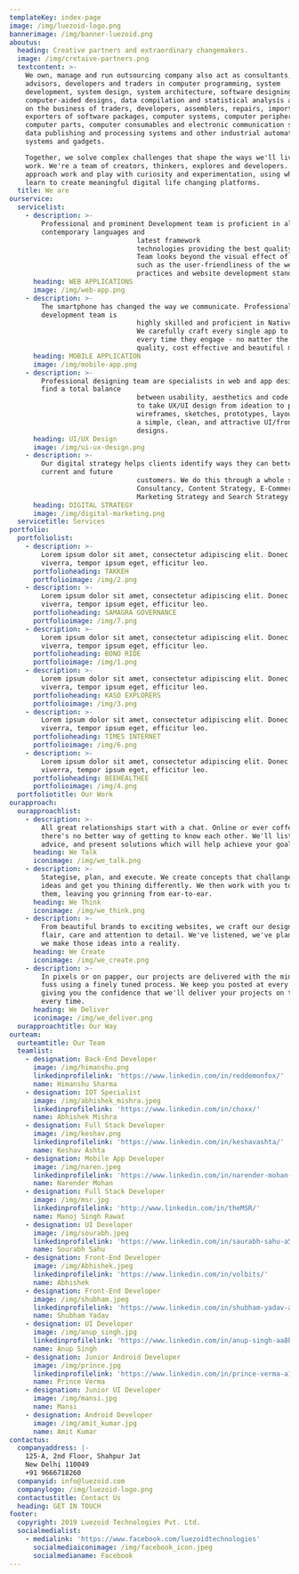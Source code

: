 ```yaml
---
templateKey: index-page
image: /img/luezoid-logo.png
bannerimage: /img/banner-luezoid.png
aboutus:
  heading: Creative partners and extraordinary changemakers.
  image: /img/cretaive-partners.png
  textcontent: >-
    We own, manage and run outsourcing company also act as consultants,
    advisors, developers and traders in computer programming, system
    development, system design, system architecture, software designing,
    computer-aided designs, data compilation and statistical analysis and carry
    on the business of traders, developers, assemblers, repairs, importers,
    exporters of software packages, computer systems, computer peripherals,
    computer parts, computer consumables and electronic communication systems,
    data publishing and processing systems and other industrial automation
    systems and gadgets.

    Together, we solve complex challenges that shape the ways we'll live and
    work. We're a team of creators, thinkers, explores and developers. We
    approach work and play with curiosity and experimentation, using what we
    learn to create meaningful digital life changing platforms.
  title: We are
ourservice:
  servicelist:
    - description: >-
        Professional and prominent Development team is proficient in all the
        contemporary languages and
                                latest framework
                                technologies providing the best quality web applications.<br>
                                Team looks beyond the visual effect of the website and takes other factors into consideration
                                such as the user-friendliness of the website, ease of maintenance and adhering to the best
                                practices and website development standards.
      heading: WEB APPLICATIONS
      image: /img/web-app.png
    - description: >-
        The smartphone has changed the way we communicate. Professional mobile
        development team is
                                highly skilled and proficient in Native as well as Hybrid application development.
                                We carefully craft every single app to give the end-user the best product experience possible,
                                every time they engage - no matter the platform, device, or channel and finally delivery high
                                quality, cost effective and beautiful mobile application.
      heading: MOBILE APPLICATION
      image: /img/mobile-app.png
    - description: >-
        Professional designing team are specialists in web and app design. They
        find a total balance
                                between usability, aesthetics and code to create a unique user experience. Team have the ability
                                to take UX/UI design from ideation to production such as user flows, journey diagrams,
                                wireframes, sketches, prototypes, layouts, UI assets, and production documents etc. and develop
                                a simple, clean, and attractive UI/front-end and reinforce brand identity through awesome
                                designs.
      heading: UI/UX Design
      image: /img/ui-ux-design.png
    - description: >-
        Our digital strategy helps clients identify ways they can better reach
        current and future
                                customers. We do this through a whole suite of options and discplines, including Digital
                                Consultancy, Content Strategy, E-Commerce Strategy. Brand Strategy, Technical Strategy,
                                Marketing Strategy and Search Strategy.
      heading: DIGITAL STRATEGY
      image: /img/digital-marketing.png
  servicetitle: Services
portfolio:
  portfoliolist:
    - description: >-
        Lorem ipsum dolor sit amet, consectetur adipiscing elit. Donec ut risus
        viverra, tempor ipsum eget, efficitur leo.
      portfolioheading: TAKKEH
      portfolioimage: /img/2.png
    - description: >-
        Lorem ipsum dolor sit amet, consectetur adipiscing elit. Donec ut risus
        viverra, tempor ipsum eget, efficitur leo.
      portfolioheading: SAMAGRA GOVERNANCE
      portfolioimage: /img/7.png
    - description: >-
        Lorem ipsum dolor sit amet, consectetur adipiscing elit. Donec ut risus
        viverra, tempor ipsum eget, efficitur leo.
      portfolioheading: BONO RIDE
      portfolioimage: /img/1.png
    - description: >-
        Lorem ipsum dolor sit amet, consectetur adipiscing elit. Donec ut risus
        viverra, tempor ipsum eget, efficitur leo.
      portfolioheading: KASO EXPLORERS
      portfolioimage: /img/3.png
    - description: >-
        Lorem ipsum dolor sit amet, consectetur adipiscing elit. Donec ut risus
        viverra, tempor ipsum eget, efficitur leo.
      portfolioheading: TIMES INTERNET
      portfolioimage: /img/6.png
    - description: >-
        Lorem ipsum dolor sit amet, consectetur adipiscing elit. Donec ut risus
        viverra, tempor ipsum eget, efficitur leo.
      portfolioheading: BEEHEALTHEE
      portfolioimage: /img/4.png
  portfoliotitle: Our Work
ourapproach:
  ourapproachlist:
    - description: >-
        All great relationships start with a chat. Online or ever coffee,
        there's no better way of getting to know each other. We'll listen, offer
        advice, and present solutions which will help achieve your goals.
      heading: We Talk
      iconimage: /img/we_talk.png
    - description: >-
        Stategise, plan, and execute. We create concepts that challange your
        ideas and get you thining differently. We then work with you to refine
        them, leaving you grinning from ear-to-ear.
      heading: We Think
      iconimage: /img/we_think.png
    - description: >-
        From beautiful brands to exciting websites, we craft our designs with
        flair, care and attention to detail. We've listened, we've planned, now
        we make those ideas into a reality.
      heading: We Create
      iconimage: /img/we_create.png
    - description: >-
        In pixels or on papper, our projects are delivered with the minimum of
        fuss using a finely tuned process. We keep you posted at every stage,
        giving you the confidence that we'll deliver your projects on time,
        every time.
      heading: We Deliver
      iconimage: /img/we_deliver.png
  ourapproachtitle: Our Way
ourteam:
  ourteamtitle: Our Team
  teamlist:
    - designation: Back-End Developer
      image: /img/himanshu.png
      linkedinprofilelink: 'https://www.linkedin.com/in/reddemonfox/'
      name: Himanshu Sharma
    - designation: IOT Specialist
      image: /img/abhishek_mishra.jpeg
      linkedinprofilelink: 'https://www.linkedin.com/in/choxx/'
      name: Abhishek Mishra
    - designation: Full Stack Developer
      image: /img/keshav.png
      linkedinprofilelink: 'https://www.linkedin.com/in/keshavashta/'
      name: Keshav Ashta
    - designation: Mobile App Developer
      image: /img/naren.jpeg
      linkedinprofilelink: 'https://www.linkedin.com/in/narender-mohan-7936059a/'
      name: Narender Mohan
    - designation: Full Stack Developer
      image: /img/msr.jpg
      linkedinprofilelink: 'http://www.linkedin.com/in/theMSR/'
      name: Manoj Singh Rawat
    - designation: UI Developer
      image: /img/sourabh.jpeg
      linkedinprofilelink: 'https://www.linkedin.com/in/saurabh-sahu-a5183494/'
      name: Sourabh Sahu
    - designation: Front-End Developer
      image: /img/Abhishek.jpeg
      linkedinprofilelink: 'https://www.linkedin.com/in/volbits/'
      name: Abhishek
    - designation: Front-End Developer
      image: /img/shubham.jpeg
      linkedinprofilelink: 'https://www.linkedin.com/in/shubham-yadav-a871a6109/'
      name: Shubham Yadav
    - designation: UI Developer
      image: /img/anup_singh.jpg
      linkedinprofilelink: 'https://www.linkedin.com/in/anup-singh-aa8b59126/'
      name: Anup Singh
    - designation: Junior Android Developer
      image: /img/prince.jpg
      linkedinprofilelink: 'https://www.linkedin.com/in/prince-verma-a1b920132/'
      name: Prince Verma
    - designation: Junior UI Developer
      image: /img/mansi.jpg
      name: Mansi
    - designation: Android Developer
      image: /img/amit_kumar.jpg
      name: Amit Kumar
contactus:
  companyaddress: |-
    125-A, 2nd Floor, Shahpur Jat
    New Delhi 110049
    +91 9666718260
  companyid: info@luezoid.com
  companylogo: /img/luezoid-logo.png
  contactustitle: Contact Us
  heading: GET IN TOUCH
footer:
  copyright: 2019 Luezoid Technologies Pvt. Ltd.
  socialmedialist:
    - medialink: 'https://www.facebook.com/luezoidtechnologies'
      socialmediaiconimage: /img/facebook_icon.jpeg
      socialmedianame: Facebook
---
```


